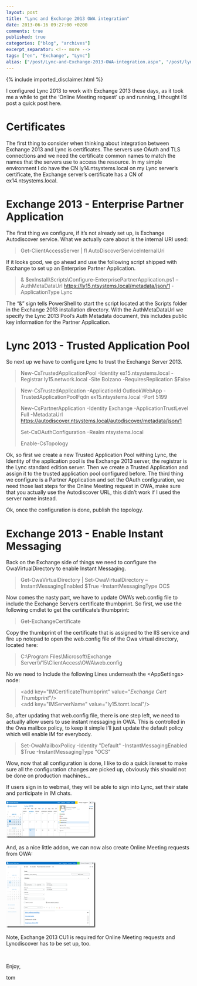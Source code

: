 ```yaml
---
layout: post
title: "Lync and Exchange 2013 OWA integration"
date: 2013-06-16 09:27:00 +0200
comments: true
published: true
categories: ["blog", "archives"]
excerpt_separator: <!-- more -->
tags: ["en", "Exchange", "Lync"]
alias: ["/post/Lync-and-Exchange-2013-OWA-integration.aspx", "/post/lync-and-exchange-2013-owa-integration.aspx"]
---
```

<!-- more -->
{% include imported_disclaimer.html %}
<p>I configured Lync 2013 to work with Exchange 2013 these days, as it took me a while to get the &lsquo;Online Meeting request&rsquo; up and running, I thought I&rsquo;d post a quick post here.</p>
<h1>Certificates</h1>
<p>The first thing to consider when thinking about integration between Exchange 2013 and Lync is certificates. The servers use OAuth and TLS connections and we need the certificate common names to match the names that the servers use to access the resource. In my simple environment I do have the CN ly14.ntsystems.local on my Lync server&rsquo;s certificate, the Exchange server&rsquo;s certificate has a CN of ex14.ntsystems.local.</p>
<h1>Exchange 2013 - Enterprise Partner Application</h1>
<p>The first thing we configure, if it&rsquo;s not already set up, is Exchange Autodiscover service. What we actually care about is the internal URI used:</p>
<blockquote>
<p>Get-ClientAccessServer | fl AutoDiscoverServiceInternalUri</p>
</blockquote>
<p>If it looks good, we go ahead and use the following script shipped with Exchange to set up an Enterprise Partner Application.</p>
<blockquote>
<p>&amp; $exInstall\Scripts\Configure-EnterprisePartnerApplication.ps1 &ndash;AuthMetaDataUrl <a href="https://ly15.ntsystems.local/metadata/json/1">https://ly15.ntsystems.local/metadata/json/1</a> -ApplicationType Lync</p>
</blockquote>
<p>The &ldquo;&amp;&rdquo; sign tells PowerShell to start the script located at the Scripts folder in the Exchange 2013 installation directory. With the AuthMetaDataUrl we specify the Lync 2013 Pool&rsquo;s Auth Metadata document, this includes public key information for the Partner Application.</p>
<h1>Lync 2013 - Trusted Application Pool</h1>
<p>So next up we have to configure Lync to trust the Exchange Server 2013.</p>
<blockquote>
<p>New-CsTrustedApplicationPool -Identity ex15.ntsystems.local -Registrar ly15.network.local -Site Bolzano -RequiresReplication $False</p>
</blockquote>
<blockquote>
<p>New-CsTrustedApplication -ApplicationId OutlookWebApp -TrustedApplicationPoolFqdn ex15.ntsystems.local -Port 5199</p>
<p>New-CsPartnerApplication -Identity Exchange -ApplicationTrustLevel Full -MetadataUrl <a href="https://autodiscover.ntsystems.local/autodiscover/metadata/json/1">https://autodiscover.ntsystems.local/autodiscover/metadata/json/1</a></p>
<p>Set-CsOAuthConfiguration &ndash;Realm ntsystems.local</p>
<p>Enable-CsTopology</p>
</blockquote>
<p>Ok, so first we create a new Trusted Application Pool withing Lync, the Identity of the application pool is the Exchange 2013 server, the registrar is the Lync standard edition server. Then we create a Trusted Application and assign it to the trusted application pool configured before. The third thing we configure is a Partner Application and set the OAuth configuration, we need those last steps for the Online Meeting request in OWA, make sure that you actually use the Autodiscover URL, this didn&rsquo;t work if I used the server name instead.</p>
<p>Ok, once the configuration is done, publish the topology.</p>
<h1>Exchange 2013 - Enable Instant Messaging</h1>
<p>Back on the Exchange side of things we need to configure the OwaVirtualDirectory to enable Instant Messaging.</p>
<blockquote>
<p>Get-OwaVirtualDirectory | Set-OwaVirtualDirectory &ndash;InstantMessagingEnabled $True -InstantMessagingType OCS</p>
</blockquote>
<p>Now comes the nasty part, we have to update OWA&rsquo;s web.config file to include the Exchange Servers certificate thumbprint. So first, we use the following cmdlet to get the certificate&rsquo;s thumbprint:</p>
<blockquote>
<p>Get-ExchangeCertificate</p>
</blockquote>
<p>Copy the thumbprint of the certificate that is assigned to the IIS service and fire up notepad to open the web.config file of the Owa virtual directory, located here:</p>
<blockquote>
<p>C:\Program Files\Microsoft\Exchange Server\V15\ClientAccess\OWA\web.config</p>
</blockquote>
<p>No we need to Include the following Lines underneath the &lt;AppSettings&gt; node:</p>
<blockquote>
<p>&lt;add key="IMCertificateThumbprint" value="<em>Exchange Cert Thumbprint</em>"/&gt; <br />&lt;add key="IMServerName" value="ly15.tomt.local"/&gt;</p>
</blockquote>
<p>So, after updating that web.config file, there is one step left, we need to actually allow users to use instant messaging in OWA. This is controlled in the Owa mailbox policy, to keep it simple I&rsquo;ll just update the default policy which will enable IM for everybody.&nbsp;</p>
<blockquote>
<p>Set-OwaMailboxPolicy -Identity "Default" -InstantMessagingEnabled $True -InstantMessagingType "OCS"</p>
</blockquote>
<p>Wow, now that all configuration is done, I like to do a quick iisreset to make sure all the configuration changes are picked up, obviously this should not be done on production machines&hellip;</p>
<p>If users sign in to webmail, they will be able to sign into Lync, set their state and participate in IM chats.</p>
<p><a href="/assets/image_541.png"><img style="display: inline; border-width: 0px;" title="image" src="/assets/image_thumb_539.png" alt="image" width="244" height="100" border="0" /></a></p>
<p>And, as a nice little addon, we can now also create Online Meeting requests from OWA:</p>
<p><a href="/assets/image_542.png"><img style="display: inline; border-width: 0px;" title="image" src="/assets/image_thumb_540.png" alt="image" width="244" height="180" border="0" /></a></p>
<p>Note, Exchange 2013 CU1 is required for Online Meeting requests and Lyncdiscover has to be set up, too.</p>
<p>&nbsp;</p>
<p>Enjoy,</p>
<p>tom</p>
